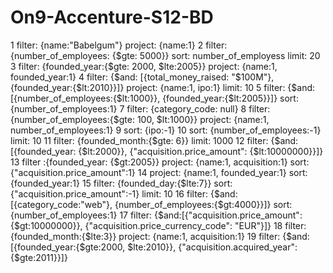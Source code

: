 # On9-Accenture-S12-BD
1
filter: {name:"Babelgum"}
project: {name:1}
2
filter: {number_of_employees: {$gte: 5000}}
sort: number_of_employess
limit: 20
3
filter: {founded_year:{$gte: 2000, $lte:2005}}
project: {name:1, founded_year:1}
4
filter: {$and: [{total_money_raised: "$100M"}, {founded_year:{$lt:2010}}]}
project: {name:1, ipo:1}
limit: 10
5
filter: {$and: [{number_of_employees:{$lt:1000}}, {founded_year:{$lt:2005}}]}
sort: {number_of_employees:1}
7
filter: {category_code: null}
8
filter: {number_of_employees:{$gte: 100, $lt:1000}}
project: {name:1, number_of_employees:1}
9
sort: {ipo:-1}
10
sort: {number_of_employees:-1}
limit: 10
11
filter: {founded_month:{$gte: 6}}
limit: 1000
12
filter: {$and:[{founded_year: {$lt:2000}}, {"acquisition.price_amount": {$lt:10000000}}]}
13
filter :{founded_year: {$gt:2005}}
project: {name:1, acquisition:1}
sort: {"acquisition.price_amount":1}
14
project: {name:1, founded_year:1}
sort: {founded_year:1}
15
filter: {founded_day:{$lte:7}}
sort: {"acquisition.price_amount":-1}
limit: 10
16
filter: {$and:[{category_code:"web"}, {number_of_employees:{$gt:4000}}]}
sort: {number_of_employees:1}
17
filter: {$and:[{"acquisition.price_amount":{$gt:10000000}}, {"acquisition.price_currency_code": "EUR"}]}
18
filter: {founded_month:{$lte:3}}
project: {name:1, acquisition:1}
19
filter: {$and:[{founded_year:{$gte:2000, $lte:2010}}, {"acquisition.acquired_year":{$gte:2011}}]}